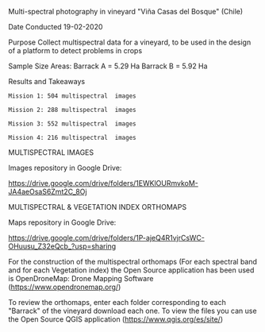 Multi-spectral photography in vineyard "Viña Casas del Bosque" (Chile)

  Date Conducted
  19-02-2020

  Purpose
  Collect multispectral data for a vineyard, to be used in the design of a platform to detect problems in crops

  Sample Size
    Areas:
      Barrack A = 5.29 Ha
      Barrack B = 5.92 Ha

  Results and Takeaways

    Mission 1: 504 multispectral  images

    Mission 2: 288 multispectral  images

    Mission 3: 552 multispectral  images

    Mission 4: 216 multispectral  images

MULTISPECTRAL IMAGES

  Images repository in Google Drive:

  https://drive.google.com/drive/folders/1EWKlOURmvkoM-JA4aeOsaS6Zmt2C_8Oj

         
MULTISPECTRAL & VEGETATION INDEX ORTHOMAPS

  Maps repository in Google Drive:
  
  https://drive.google.com/drive/folders/1P-ajeQ4R1vjrCsWC-OHuusu_Z32eQcb_?usp=sharing

  For the construction of the multispectral orthomaps (For each spectral band and for each Vegetation index) the Open Source  application    has been used is OpenDroneMap: Drone Mapping Software (https://www.opendronemap.org/)

  To review the orthomaps, enter each folder corresponding to each "Barrack" of the vineyard download each one. To view the files you can use the Open Source QGIS application (https://www.qgis.org/es/site/)
